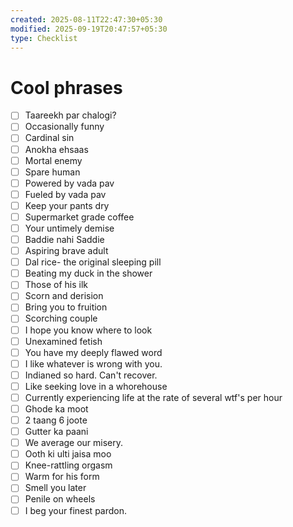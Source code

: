 ```yaml
---
created: 2025-08-11T22:47:30+05:30
modified: 2025-09-19T20:47:57+05:30
type: Checklist
---
```


# Cool phrases

- [ ] Taareekh par chalogi?
- [ ] Occasionally funny
- [ ] Cardinal sin
- [ ] Anokha ehsaas
- [ ] Mortal enemy 
- [ ] Spare human
- [ ] Powered by vada pav
- [ ] Fueled by vada pav
- [ ] Keep your pants dry
- [ ] Supermarket grade coffee
- [ ] Your untimely demise
- [ ] Baddie nahi Saddie
- [ ] Aspiring brave adult
- [ ] Dal rice- the original sleeping pill 
- [ ] Beating my duck in the shower
- [ ] Those of his ilk
- [ ] Scorn and derision 
- [ ] Bring you to fruition 
- [ ] Scorching couple 
- [ ] I hope you know where to look
- [ ] Unexamined fetish
- [ ] You have my deeply flawed word
- [ ] I like whatever is wrong with you.
- [ ] Indianed so hard. Can't recover.
- [ ] Like seeking love in a whorehouse
- [ ] Currently experiencing life at the rate of several wtf's per hour
- [ ] Ghode ka moot
- [ ] 2 taang 6 joote
- [ ] Gutter ka paani
- [ ] We average our misery.
- [ ] Ooth ki ulti jaisa moo
- [ ] Knee-rattling orgasm
- [ ] Warm for his form 
- [ ] Smell you later
- [ ] Penile on wheels
- [ ] I beg your finest pardon.
